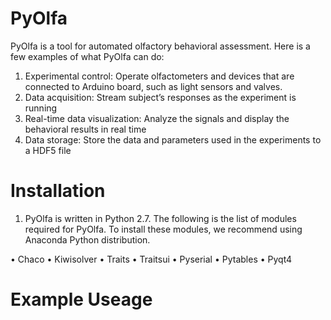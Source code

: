 # PyOlfa
PyOlfa is a tool for automated olfactory behavioral assessment. Here is a few examples of what PyOlfa can do:

1.	Experimental control: Operate olfactometers and devices that are connected to Arduino board, such as light sensors and valves.
2.	Data acquisition: Stream subject’s responses as the experiment is running
3.	Real-time data visualization: Analyze the signals and display the behavioral results in real time 
4.	Data storage: Store the data and parameters used in the experiments to a HDF5 file

# Installation
1.	PyOlfa is written in Python 2.7. The following is the list of modules required for PyOlfa. To install these modules, we recommend using Anaconda Python distribution.

•	Chaco
•	Kiwisolver
•	Traits
•	Traitsui
•	Pyserial
•	Pytables
•	Pyqt4

# Example Useage
